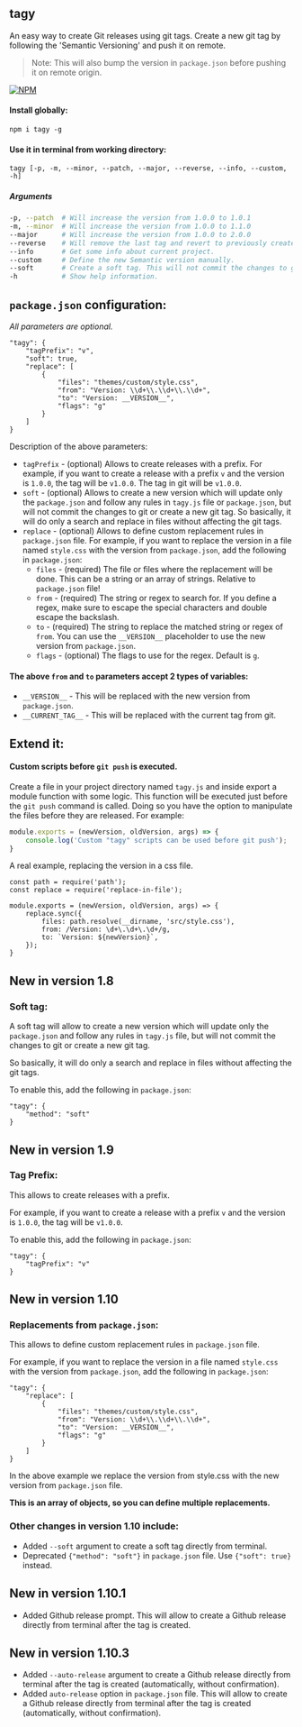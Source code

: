 ## tagy 

An easy way to create Git releases using git tags. 
Create a new git tag by following the 'Semantic Versioning' and push it on remote. 
 > Note: This will also bump the version in `package.json` before pushing it on remote origin.

[![NPM](https://nodei.co/npm/tagy.png?compact=true)](https://nodei.co/npm/tagy/)

#### Install globally:
```
npm i tagy -g
```

#### Use it in terminal from working directory:
```
tagy [-p, -m, --minor, --patch, --major, --reverse, --info, --custom, -h]
```

##### Arguments
```sh 
-p, --patch  # Will increase the version from 1.0.0 to 1.0.1
-m, --minor  # Will increase the version from 1.0.0 to 1.1.0
--major      # Will increase the version from 1.0.0 to 2.0.0
--reverse    # Will remove the last tag and revert to previously created one.
--info       # Get some info about current project.
--custom     # Define the new Semantic version manually.
--soft       # Create a soft tag. This will not commit the changes to git or create a new git tag.
-h           # Show help information.
```

## `package.json` configuration:

_All parameters are optional._

```
"tagy": {
    "tagPrefix": "v",
    "soft": true,
    "replace": [
        {
            "files": "themes/custom/style.css",
            "from": "Version: \\d+\\.\\d+\\.\\d+",
            "to": "Version: __VERSION__",
            "flags": "g"
        }
    ]
}
```

Description of the above parameters:
* `tagPrefix` - (optional) Allows to create releases with a prefix. For example, if you want to create a release with a prefix `v` and the version is `1.0.0`, the tag will be `v1.0.0`. The tag in git will be `v1.0.0`.
* `soft` - (optional) Allows to create a new version which will update only the `package.json` and follow any rules in `tagy.js` file or `package.json`, but will not commit the changes to git or create a new git tag. So basically, it will do only a search and replace in files without affecting the git tags.
* `replace` - (optional) Allows to define custom replacement rules in `package.json` file. For example, if you want to replace the version in a file named `style.css` with the version from `package.json`, add the following in `package.json`: 
  * `files` - (required) The file or files where the replacement will be done. This can be a string or an array of strings. Relative to `package.json` file!
  * `from` - (required) The string or regex to search for. If you define a regex, make sure to escape the special characters and double escape the backslash. 
  * `to` - (required) The string to replace the matched string or regex of `from`. You can use the `__VERSION__` placeholder to use the new version from `package.json`.
  * `flags` - (optional) The flags to use for the regex. Default is `g`.


#### The above `from` and `to` parameters accept 2 types of variables: 
* `__VERSION__` - This will be replaced with the new version from `package.json`.
* `__CURRENT_TAG__` - This will be replaced with the current tag from git.

## Extend it:

#### Custom scripts before `git push` is executed.
Create a file in your project directory named `tagy.js` and inside export a module function with some logic. This function will be executed just before the `git push` command is called.
Doing so you have the option to manipulate the files before they are released. 
For example: 
```js 
module.exports = (newVersion, oldVersion, args) => {
    console.log('Custom "tagy" scripts can be used before git push');
}
```

A real example, replacing the version in a css file.
```
const path = require('path');
const replace = require('replace-in-file');

module.exports = (newVersion, oldVersion, args) => {
    replace.sync({
        files: path.resolve(__dirname, 'src/style.css'),
        from: /Version: \d+\.\d+\.\d+/g,
        to: `Version: ${newVersion}`,
    });
}
```

## New in version 1.8
### Soft tag:

A soft tag will allow to create a new version which will update only the `package.json` and follow any rules in `tagy.js` file, 
but will not commit the changes to git or create a new git tag.

So basically, it will do only a search and replace in files without affecting the git tags.

To enable this, add the following in `package.json`: 
```
"tagy": {
    "method": "soft"
}
```

## New in version 1.9
### Tag Prefix:

This allows to create releases with a prefix.

For example, if you want to create a release with a prefix `v` and the version is `1.0.0`, the tag will be `v1.0.0`.

To enable this, add the following in `package.json`: 
```
"tagy": {
    "tagPrefix": "v"
}
```

## New in version 1.10
### Replacements from `package.json`:

This allows to define custom replacement rules in `package.json` file.

For example, if you want to replace the version in a file named `style.css` with the version from `package.json`, add the following in `package.json`: 
```
"tagy": {
    "replace": [
        {
            "files": "themes/custom/style.css",
            "from": "Version: \\d+\\.\\d+\\.\\d+",
            "to": "Version: __VERSION__",
            "flags": "g"
        }
    ]
}
```

In the above example we replace the version from style.css with the new version from `package.json` file.

**This is an array of objects, so you can define multiple replacements.**

### Other changes in version 1.10 include:
* Added `--soft` argument to create a soft tag directly from terminal.
* Deprecated `{"method": "soft"}` in `package.json` file. Use `{"soft": true}` instead.


## New in version 1.10.1
* Added Github release prompt. This will allow to create a Github release directly from terminal after the tag is created.

## New in version 1.10.3
* Added `--auto-release` argument to create a Github release directly from terminal after the tag is created (automatically, without confirmation).
* Added `auto-release` option in `package.json` file. This will allow to create a Github release directly from terminal after the tag is created (automatically, without confirmation).

